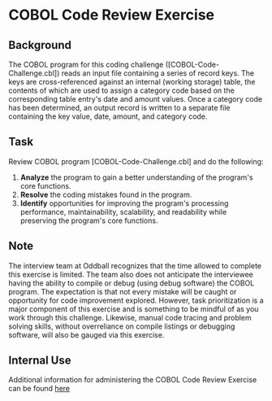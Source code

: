 # COBOL Code Review Exercise

## Background
The COBOL program for this coding challenge ([COBOL-Code-Challenge.cbl]) reads an input file containing a series of record keys. The keys are cross-referenced against an internal (working storage) table, the contents of which are used to assign a category code based on the corresponding table entry's date and amount values. Once a category code has been determined, an output record is written to a separate file containing the key value, date, amount, and category code.

## Task
Review COBOL program [COBOL-Code-Challenge.cbl] and do the following:

1. **Analyze** the program to gain a better understanding of the program's core functions.
2. **Resolve** the coding mistakes found in the program.
3. **Identify** opportunities for improving the program's processing performance, maintainability, scalability, and readability while preserving the program's core functions.

## Note
The interview team at Oddball recognizes that the time allowed to complete this exercise is limited. The team also does not anticipate the interviewee having the ability to compile or debug (using debug software) the COBOL program. The expectation is that not every mistake will be caught or opportunity for code improvement explored. However, task prioritization is a major component of this exercise and is something to be mindful of as you work through this challenge. Likewise, manual code tracing and problem solving skills, without overreliance on compile listings or debugging software, will also be gauged via this exercise.

## Internal Use
Additional information for administering the COBOL Code Review Exercise can be found [here](https://drive.google.com/drive/folders/1AI2RkhhZHTCkKirO30i60VgFZQ0u3CPw)